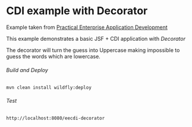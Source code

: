 CDI example with Decorator 
=====================================
Example taken from [Practical Enterprise Application Development](http://www.itbuzzpress.com/ebooks/java-ee-7-development-on-wildfly.html)

This example demonstrates a basic JSF + CDI application with *Decorator*

The decorator will turn the guess into Uppercase making impossible to guess the words which are lowercase.

###### Build and Deploy
```shell
mvn clean install wildfly:deploy
```

###### Test
```shell
http://localhost:8080/eecdi-decorator
```
